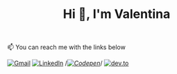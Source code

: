 <h1 align="center">Hi 👋, I'm Valentina</h1><br>

:mailbox: You can reach me with the links below <br>

[![Gmail](https://img.shields.io/badge/-GMAIL-D14836?style=for-the-badge&logo=gmail&logoColor=white)](mailto:valentinaespinoza315@gmail.com)
[![LinkedIn](https://img.shields.io/badge/-LINKEDIN-0077B5?style=for-the-badge&logo=linkedin&logoColor=white)](https://www.linkedin.com/in/carolinaespinoza5/)
/*[![Codepen](https://img.shields.io/badge/carolinaespinoza.com-000000?style=for-the-badge&logo=codepen&logoColor=white)](https://www.valntinaespinoza.com/)*/
[![dev.to](https://img.shields.io/badge/CarlolinaEspinoza.com-0A0A0A?style=for-the-badge&logo=dev.to&logoColor=white)](https://www.linkedin.com/in/carolinaespinoza5/)

